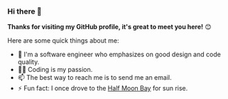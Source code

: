 ### Hi there 👋

**Thanks for visiting my GitHub profile, it's great to meet you here!** 😊

Here are some quick things about me:

- 🔭 I'm a software engineer who emphasizes on good design and code quality. 
- 🧑‍💻 Coding is my passion.
- 📫 The best way to reach me is to send me an email.
- ⚡ Fun fact: I once drove to the [Half Moon Bay](https://www.google.com/maps/place/Half+Moon+Bay,+CA,+USA) for sun rise.
